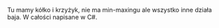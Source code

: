 Tu mamy kółko i krzyżyk, nie ma min-maxingu ale wszystko inne działa baja. W całości napisane w C#.
